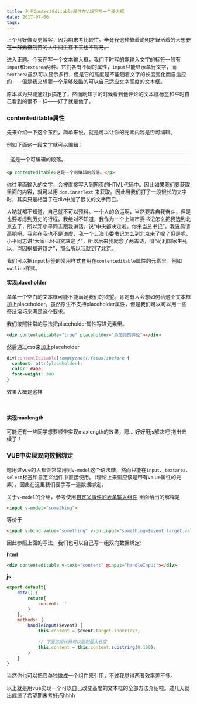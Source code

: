 ```yaml
---
title: 利用ContentEditable属性在VUE下写一个输入框
date: 2017-07-06
tags:
---
```


上个月好像没更博客，因为期末考比较忙。~~毕竟我这种靠着聪明才智活着的人想要在一群勤奋刻苦的人中间生存下来也不容易。~~

进入正题。今天在写一个文本输入框，我们平时写的能输入文字的标签一般有`input`和`textarea`两种。它们各有不同的属性，`input`只能显示单行文字，而`textarea`虽然可以显示多行，但是它的高度是不能随着文字的长度变化而自适应的——但是我又想要一个足够炫酷的可以自己适应文字高度的文本框。

原本以为只能通过js搞定了，然而刷知乎的时候看到他评论的文本框标签和平时自己看到的很不一样——好了就是他了。
<link href="/static/editorable-placehodler.css" type="text/css" rel="stylesheet">

### contenteditable属性
先来介绍一下这个东西，简单来说，就是可以让你的元素内容是否可编辑。

例如下面这一段文字就可以编辑：

<p contenteditable="true" style="border: 1px solid #eee; padding: 5px 8px">这是一个可编辑的段落。</p>

```html
<p contenteditable>这是一个可编辑的段落。</p>
```

你往里面输入的文字，会被直接写入到网页的HTML代码中。因此如果我们要获取里面的内容，就可以用 `dom.innerText` 来获取。因此当我们打了一段很长的文字时，其实只是相当于在div中加了很长的文字而已。

<div contenteditable="true" placeholder="苟利国家生死以，岂因祸福避趋之">人呐就都不知道，自己就不可以预料。一个人的命运啊，当然要靠自我奋斗，但是也要考虑到历史的行程。我绝对不知道，我作为一个上海市委书记怎么把我选到北京去了，所以邓小平同志跟我讲话，说“中央都决定啦，你来当总书记”，我说另请高明吧。我实在我也不是谦虚，我一个上海市委书记怎么到北京来了呢？但是呢，小平同志讲“大家已经研究决定了”，所以后来我就念了两首诗，叫“苟利国家生死以，岂因祸福避趋之”，那么所以我就到了北京。</div>

我们可以把`input`标签的常用样式套用在`contenteditable`属性的元素里。例如`outline`样式。

#### 实现placeholder

单单一个空白的文本框可能不能满足我们的欲望。肯定有人会想如何给这个文本框加上placeholder。虽然原生不支持placeholder属性，但是我们可以可以用一些奇技淫巧来满足这个要求。

我们按照往常的写法把placeholder属性写进元素里。

```html
<div contenteditable="true" placeholder="添加你的评论"></div>
```

然后通过css来加上placeholder

```css
div[contentEditable]:empty:not(:focus):before {
  content: attr(placeholder);
  color: #aaa;
  font-weight: 300
}
```
效果大概是这样

<div class="input-placeholder" contenteditable="true" placeholder="添加你的评论"></div>

#### 实现maxlength

可能还有一些同学想要顺带实现maxlength的效果，嗯…
~~好好用js解决吧~~ 拖出去续了！

### VUE中实现双向数据绑定

嗯用过vue的人都会常常用到`v-model`这个语法糖。然而只能在`input`、`textarea`、`select`标签和自定义组件中直接使用。（理论上来讲应该是带有value属性的元素）。因此在这里我们要手写一遍数据绑定。

关于`v-model`的介绍，参考使用[自定义事件的表单输入组件](https://cn.vuejs.org/v2/guide/components.html#%E4%BD%BF%E7%94%A8%E8%87%AA%E5%AE%9A%E4%B9%89%E4%BA%8B%E4%BB%B6%E7%9A%84%E8%A1%A8%E5%8D%95%E8%BE%93%E5%85%A5%E7%BB%84%E4%BB%B6)
里面给出的解释是

```html
<input v-model="something">
```

等价于

```html
<input v-bind:value="something" v-on:input="something=$event.target.value">
```

因此参照上面的写法，我们也可以自己写一组双向数据绑定:

**html**
```html
<div contenteditable v-text="content" @input="handleInput"></div>
```

**js**
```js
export default{
    data() {
        return{
            content: ''        
        }
    },
    methods: {
        handleInput($event) {
            this.content = $event.target.innerText;
            
            // 下面这段代码可以限制最大长度
            this.content = this.content.substring(0,100);
        }
    }
}
```

当然你也可以把它单独做成一个组件来引用，不过我觉得两者效率差不多。

以上就是用vue实现一个可以自己改变高度的文本框的全部方法介绍啦。过几天就出成绩了希望期末考好点hhhh